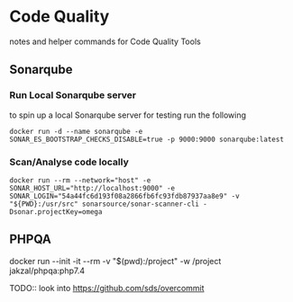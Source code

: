 # Code Quality
notes and helper commands for Code Quality Tools




## Sonarqube

### Run Local Sonarqube server

to spin up a local Sonarqube server for testing run the following

    docker run -d --name sonarqube -e SONAR_ES_BOOTSTRAP_CHECKS_DISABLE=true -p 9000:9000 sonarqube:latest



### Scan/Analyse code locally

    docker run --rm --network="host" -e SONAR_HOST_URL="http://localhost:9000" -e SONAR_LOGIN="54a44fc6d193f08a2866fb6fc93fdb87937aa8e9" -v "${PWD}:/usr/src" sonarsource/sonar-scanner-cli -Dsonar.projectKey=omega
    
    
## PHPQA


docker run --init -it --rm -v "$(pwd):/project" -w /project jakzal/phpqa:php7.4




TODO:: look into https://github.com/sds/overcommit